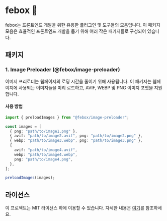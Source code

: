 # febox 🎁

febox는 프론트엔드 개발을 위한 유용한 플러그인 및 도구들의 모음입니다. 이 패키지 모음은 효율적인 프론트엔드 개발을 돕기 위해 여러 작은 패키지들로 구성되어 있습니다.

## 패키지

### 1. Image Preloader (@febox/image-preloader)

이미지 프리로더는 웹페이지의 로딩 시간을 줄이기 위해 사용됩니다. 이 패키지는 웹페이지에 사용되는 이미지들을 미리 로드하고, AVIF, WEBP 및 PNG 이미지 포맷을 지원합니다.

#### 사용 방법

```ts
import { preloadImages } from "@febox/image-preloader";

const images = [
  { png: "path/to/image1.png" },
  { avif: "path/to/image2.avif", png: "path/to/image2.png" },
  { webp: "path/to/image3.webp", png: "path/to/image3.png" },
  {
    avif: "path/to/image4.avif",
    webp: "path/to/image4.webp",
    png: "path/to/image4.png",
  },
];

preloadImages(images);
```

## 라이선스

이 프로젝트는 MIT 라이선스 하에 이용할 수 있습니다. 자세한 내용은 [여기](https://github.com/tooooo1/febox/blob/main/LICENSE)를 참조하세요.
